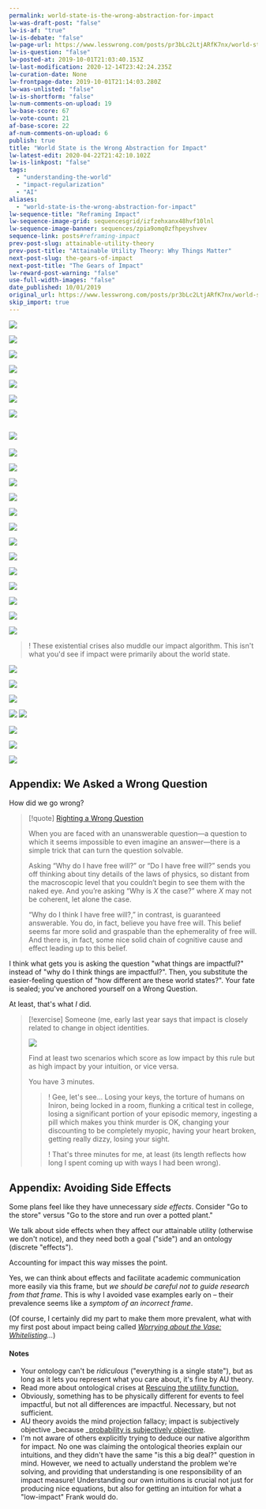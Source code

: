 ```yaml
---
permalink: world-state-is-the-wrong-abstraction-for-impact
lw-was-draft-post: "false"
lw-is-af: "true"
lw-is-debate: "false"
lw-page-url: https://www.lesswrong.com/posts/pr3bLc2LtjARfK7nx/world-state-is-the-wrong-abstraction-for-impact
lw-is-question: "false"
lw-posted-at: 2019-10-01T21:03:40.153Z
lw-last-modification: 2020-12-14T23:42:24.235Z
lw-curation-date: None
lw-frontpage-date: 2019-10-01T21:14:03.280Z
lw-was-unlisted: "false"
lw-is-shortform: "false"
lw-num-comments-on-upload: 19
lw-base-score: 67
lw-vote-count: 21
af-base-score: 22
af-num-comments-on-upload: 6
publish: true
title: "World State is the Wrong Abstraction for Impact"
lw-latest-edit: 2020-04-22T21:42:10.102Z
lw-is-linkpost: "false"
tags: 
  - "understanding-the-world"
  - "impact-regularization"
  - "AI"
aliases: 
  - "world-state-is-the-wrong-abstraction-for-impact"
lw-sequence-title: "Reframing Impact"
lw-sequence-image-grid: sequencesgrid/izfzehxanx48hvf10lnl
lw-sequence-image-banner: sequences/zpia9omq0zfhpeyshvev
sequence-link: posts#reframing-impact
prev-post-slug: attainable-utility-theory
prev-post-title: "Attainable Utility Theory: Why Things Matter"
next-post-slug: the-gears-of-impact
next-post-title: "The Gears of Impact"
lw-reward-post-warning: "false"
use-full-width-images: "false"
date_published: 10/01/2019
original_url: https://www.lesswrong.com/posts/pr3bLc2LtjARfK7nx/world-state-is-the-wrong-abstraction-for-impact
skip_import: true
---
```

![](https://i.imgur.com/DNE5EJg.png)

![](/static/images/posts/bimkCyz.avif)

![](/static/images/posts/uC0LySG.avif)

![](/static/images/posts/64N3tKB.avif )

![](https://i.imgur.com/giAuRyY.png)

![](https://i.imgur.com/Cs2jkZr.png)

![](/static/images/posts/mrVMkSH.avif)

## ![](/static/images/posts/T9MnkcK.avif)

![](/static/images/posts/dmy8BTO.avif)

![](/static/images/posts/u0CMsnj.avif)

![](https://i.imgur.com/UGMcfsy.png )

![](https://i.imgur.com/Jidk86s.png  )

![](/static/images/posts/6Ecn3ug.avif)

![](https://i.imgur.com/YmknuEn.png)

![](https://i.imgur.com/1rVGIUj.png)

![](/static/images/posts/WjTqF2y.avif)

![](/static/images/posts/LYNGAta.avif)

![](https://i.imgur.com/j0pWEA1.png )

![](https://i.imgur.com/BINRNvJ.png)

![](/static/images/posts/C6aYsBj.avif )

![](/static/images/posts/d9q2zBy.avif)

>! These existential crises also muddle our impact algorithm. This isn't what you'd see if impact were primarily about the world state.

![](/static/images/posts/WjTqF2y.avif)

![](/static/images/posts/q09LBrl.avif)

![](/static/images/posts/zVkGE6q.avif  )

![](https://i.imgur.com/GEwXYwT.png ) ![](/static/images/posts/CPCaLoM.avif)

![](/static/images/posts/wLogljp.avif )

![](/static/images/posts/tiKGyYq.avif)

![](https://i.imgur.com/ZsAlmei.png)

## Appendix: We Asked a Wrong Question

How did we go wrong?

> [!quote] [Righting a Wrong Question](https://www.readthesequences.com/Righting-A-Wrong-Question)
>
> When you are faced with an unanswerable question—a question to which it seems impossible to even imagine an answer—there is a simple trick that can turn the question solvable.
>
> Asking “Why do I have free will?” or “Do I have free will?” sends you off thinking about tiny details of the laws of physics, so distant from the macroscopic level that you couldn’t begin to see them with the naked eye. And you’re asking “Why is  $X$ the case?” where $X$ may not be coherent, let alone the case.
>
> “Why do I think I have free will?,” in contrast, is guaranteed answerable. You do, in fact, believe you have free will. This belief seems far more solid and graspable than the ephemerality of free will. And there is, in fact, some nice solid chain of cognitive cause and effect leading up to this belief.


I think what gets you is asking the question "what things are impactful?" instead of "why do I think things are impactful?". Then, you substitute the easier-feeling question of "how different are these world states?". Your fate is sealed; you've anchored yourself on a Wrong Question.

At least, that's what _I_ did.

> [!exercise]
> Someone (me, early last year says that impact is closely related to change in object identities.
> 
> ![](/static/images/posts/pnztldk.avif)
> 
> Find at least two scenarios which score as low impact by this rule but as high impact by your intuition, or vice versa.
> 
> You have 3 minutes.
> 
> >! Gee, let's see... Losing your keys, the torture of humans on Iniron, being locked in a room, flunking a critical test in college, losing a significant portion of your episodic memory, ingesting a pill which makes you think murder is OK, changing your discounting to be completely myopic, having your heart broken, getting really dizzy, losing your sight.
> >
> >! That's three minutes for me, at least (its length reflects how long I spent coming up with ways I had been wrong).

## Appendix: Avoiding Side Effects

Some plans feel like they have unnecessary _side effects_. Consider "Go to the store" versus "Go to the store and run over a potted plant."

We talk about side effects when they affect our attainable utility (otherwise we don't notice), and they need both a goal ("side") and an ontology (discrete "effects").

Accounting for impact this way misses the point.

Yes, we can think about effects and facilitate academic communication more easily via this frame, but _we should be careful not to guide research from that frame_. This is why I avoided vase examples early on – their prevalence seems like a _symptom of an incorrect frame_.

(Of course, I certainly did my part to make them more prevalent, what with my first post about impact being called _[Worrying about the Vase: Whitelisting](/whitelisting-impact-measure)..._)

#### Notes

- Your ontology can't be _ridiculous_ ("everything is a single state"), but as long as it lets you represent what you care about, it's fine by AU theory.
- Read more about ontological crises at [Rescuing the utility function.](https://arbital.com/p/rescue_utility/)
- Obviously, something has to be physically different for events to feel impactful, but not all differences are impactful. Necessary, but not sufficient.
- AU theory avoids the mind projection fallacy; impact is subjectively objective _because _[probability is subjectively objective](https://www.lesswrong.com/posts/XhaKvQyHzeXdNnFKy/probability-is-subjectively-objective).
- I'm not aware of others explicitly trying to deduce our native algorithm for impact. No one was claiming the ontological theories explain our intuitions, and they didn't have the same "is this a big deal?" question in mind. However, we need to actually understand the problem we're solving, and providing that understanding is one responsibility of an impact measure! Understanding our own intuitions is crucial not just for producing nice equations, but also for getting an intuition for what a "low-impact" Frank would do.